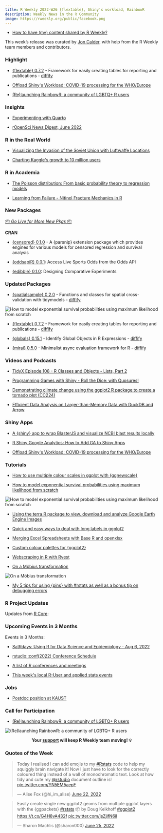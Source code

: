 ```yaml
---
title: R Weekly 2022-W26 {flextable}, Shiny's workload, RainbowR
description: Weekly News in the R Community
image: https://rweekly.org/public/facebook.png
---
```


+ [How to have (my) content shared by R Weekly?](https://github.com/rweekly/rweekly.org#how-to-have-my-content-shared-by-r-weekly)

This week’s release was curated by [Jon Calder](https://twitter.com/jonmcalder), with help from the R Weekly team members and contributors.

###  Highlight

+ [{flextable} 0.7.2](https://www.ardata.fr/en/post/2022/06/23/flextable-0-7-2-is-out/) - Framework for easily creating tables for reporting and publications - [diffify](https://diffify.com/R/flextable)

+ [Offload Shiny's Workload: COVID-19 processing for the WHO/Europe](https://www.jumpingrivers.com/blog/who-shiny-covid-maintenance-continuous-integration/)

+ [(Re)launching RainbowR: a community of LGBTQ+ R users](https://rainbowr.netlify.app/posts/relaunching-rainbowr/relaunching-rainbowr.html)

### Insights

+ [Experimenting with Quarto](https://tshafer.com/blog/2022/06/experimenting-with-quarto)

+ [rOpenSci News Digest, June 2022](https://ropensci.org/blog/2022/06/24/ropensci-news-digest-june-2022/)

### R in the Real World

+ [Visualizing the Invasion of the Soviet Union with Luftwaffe Locations](https://scweiss.blogspot.com/2022/06/visualizing-invasion-of-soviet-union.html)

+ [Charting Kaggle's growth to 10 million users](https://heads0rtai1s.github.io/2022/06/23/kaggle-10-million/)

###  R in Academia

+ [The Poisson distribution: From basic probability theory to regression models](https://www.zeileis.org/news/poisson/)

+ [Learning from Failure - Nitinol Fracture Mechanics in R](https://rileyking.netlify.app/post/learning-from-failure-nitinol-fracture-mechanics-in-r/)

###  New Packages

<p class="added-hostname"><a href="https://rweekly.org/live" target="_blank" class="externalLink">📦 <i>Go Live for More New Pkgs</i> 📦</a></p>

**CRAN**

+ [{censored} 0.1.0](https://github.com/tidymodels/censored) - A {parsnip} extension package which provides engines for various models for censored regression and survival analysis

+ [{oddsapiR} 0.0.1](https://cran.r-project.org/package=oddsapiR): Access Live Sports Odds from the Odds API

+ [{edibble} 0.1.0](https://cran.r-project.org/package=edibble): Designing Comparative Experiments

### Updated Packages

+ [{spatialsample} 0.2.0](https://cran.r-project.org/package=spatialsample) - Functions and classes for spatial cross-validation with tidymodels - [diffify](https://diffify.com/R/spatialsample)

![How to model exponential survival probabilities using maximum likelihood from scratch](https://raw.githubusercontent.com/rweekly/image/master/2022/W26/spatialsample.png)

+ [{flextable} 0.7.2](https://www.ardata.fr/en/post/2022/06/23/flextable-0-7-2-is-out/) - Framework for easily creating tables for reporting and publications - [diffify](https://diffify.com/R/flextable)

+ [{globals} 0.15.1](https://globals.futureverse.org) - Identify Global Objects in R Expressions - [diffify](https://diffify.com/R/globals)

+ [{mirai} 0.5.0](https://cran.r-project.org/package=mirai) - Minimalist async evaluation framework for R - [diffify](https://diffify.com/R/mirai)

###  Videos and Podcasts

+ [TidyX Episode 108 - R Classes and Objects - Lists, Part 2](https://www.youtube.com/watch?v=zDrOzGI4mas)

+ [Programming Games with Shiny - Roll the Dice: with Quosures!](https://www.youtube.com/watch?v=BaQldCBZhCI)

+ [Demonstrating climate change using the ggplot2 R package to create a tornado plot (CC224)](https://www.youtube.com/watch?v=Yebe0IcBFh0)

+ [Efficient Data Analysis on Larger-than-Memory Data with DuckDB and Arrow](https://www.youtube.com/watch?v=LvTX1ZAZy6M)

### Shiny Apps

+ [A {shiny} app to wrap BlasterJS and visualize NCBI blast results locally](https://discindo.org/post/2022-06-23-a-shiny-app-to-wrap-blasterjs-and-visualize-ncbi-blast-results-locally/)

+ [R Shiny Google Analytics: How to Add GA to Shiny Apps](https://appsilon.com/r-shiny-google-analytics/)

+ [Offload Shiny's Workload: COVID-19 processing for the WHO/Europe](https://www.jumpingrivers.com/blog/who-shiny-covid-maintenance-continuous-integration/)

###  Tutorials

+ [How to use multiple colour scales in ggplot with {ggnewscale}](http://gradientdescending.com/how-to-use-multiple-color-scales-in-ggplot-with-ggnewscale/)

+ [How to model exponential survival probabilities using maximum likelihood from scratch](https://lukas-r.blog/posts/2022-06-25-surviving-from-scratch/)

![How to model exponential survival probabilities using maximum likelihood from scratch](https://raw.githubusercontent.com/rweekly/image/master/2022/W26/survival_probability.png)

+ [Using the terra R package to view, download and analyze Google Earth Engine Images](https://humus.rocks/post/2022/06/23/using-the-terra-r-package-to-view-download-and-analyze-google-earth-engine-images/)

+ [Quick and easy ways to deal with long labels in ggplot2](https://www.andrewheiss.com/blog/2022/06/23/long-labels-ggplot/)

+ [Merging Excel Spreadsheets with Base R and openxlsx](https://bensstats.wordpress.com/2022/06/24/robservations-33-merging-excel-spreadsheets-with-base-r-and-openxlsx/)

+ [Custom colour palettes for {ggplot2}](https://www.jumpingrivers.com/blog/custom-colour-palettes-for-ggplot2/)

+ [Webscraping in R with Rvest](https://datasandbox.netlify.app/post/2022-06-22-webscraping-in-r-with-rvest/)

+ [On a Möbius transformation](https://laustep.github.io/stlahblog/posts/OnAMobiusTransformation.html)

![On a Möbius transformation](https://raw.githubusercontent.com/rweekly/image/master/2022/W26/mobius.png)

+ [My 5 tips for using {pins} with #rstats as well as a bonus tip on debugging errors](https://blog.sellorm.com/2022/06/25/5-tips-for-using-pins-with-r/)

<!--<div class="post-more-begin></div><div class="post-more-end"></div>-->

###  R Project Updates

Updates from [R Core](http://developer.r-project.org/blosxom.cgi/R-devel/NEWS):


###  Upcoming Events in 3 Months

Events in 3 Months:

+ [SatRdays: Using R for Data Science and Epidemiology - Aug 6, 2022](https://www.r-consortium.org/events/2022/06/20/francophone-satrday-conference-coming-soon-save-the-date)

+ [rstudio::conf(2022) Conference Schedule](https://www.rstudio.com/blog/rstudio-2022-conf-schedule/)

+ [A list of R conferences and meetings](https://jumpingrivers.github.io/meetingsR/events.html)

+ [This week's local R-User and applied stats events](https://community.rstudio.com/c/irl)

### Jobs

+ [Postdoc position at KAUST](https://www.paulamoraga.com/opportunities/)


###  Call for Participation

+ [(Re)launching RainbowR: a community of LGBTQ+ R users](https://rainbowr.netlify.app/posts/relaunching-rainbowr/relaunching-rainbowr.html)

![(Re)launching RainbowR: a community of LGBTQ+ R users](https://raw.githubusercontent.com/rweekly/image/master/2022/W26/rainbowR.png)

<p class="hide-support added-hostname support-rweekly" style="text-align: center;font-weight: bold;">Your <a class="non-visited externalLink" href="https://www.patreon.com/rweekly" onclick="pas(this)">support</a> will keep R Weekly team moving! 💡</p>

###  Quotes of the Week

<blockquote class="twitter-tweet"><p lang="en" dir="ltr">Today I realised I can add emojis to my <a href="https://twitter.com/hashtag/Rstats?src=hash&amp;ref_src=twsrc%5Etfw">#Rstats</a> code to help my squiggly brain navigate it! Now I just have to look for the correctly coloured thing instead of a wall of monochromatic text. Look at how tidy and cute my <a href="https://twitter.com/rstudio?ref_src=twsrc%5Etfw">@rstudio</a> document outline is! <a href="https://t.co/YN5EM5aepF">pic.twitter.com/YN5EM5aepF</a></p>&mdash; Alise Fox (@hi_im_alise) <a href="https://twitter.com/hi_im_alise/status/1539746290564997121?ref_src=twsrc%5Etfw">June 22, 2022</a></blockquote> <script async src="https://platform.twitter.com/widgets.js" charset="utf-8"></script>

<blockquote class="twitter-tweet"><p lang="de" dir="ltr">Easily create single new ggplot2 geoms from multiple ggplot layers with the {ggpackets} <a href="https://twitter.com/hashtag/rstats?src=hash&amp;ref_src=twsrc%5Etfw">#rstats</a> 📦 by Doug Kelkhoff <a href="https://twitter.com/hashtag/ggplot2?src=hash&amp;ref_src=twsrc%5Etfw">#ggplot2</a> <a href="https://t.co/G4H8vA432f">https://t.co/G4H8vA432f</a> <a href="https://t.co/jsZjifN6il">pic.twitter.com/jsZjifN6il</a></p>&mdash; Sharon Machlis (@sharon000) <a href="https://twitter.com/sharon000/status/1540670132543836160?ref_src=twsrc%5Etfw">June 25, 2022</a></blockquote> <script async src="https://platform.twitter.com/widgets.js" charset="utf-8"></script>
